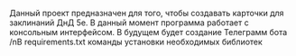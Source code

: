 Данный проект предназначен для того, чтобы создавать карточки для заклинаний ДнД 5е.
В данный момент программа работает с консольным интерфейсом.
В будущем будет создание Телеграмм бота
/nВ requirements.txt команды установки необходимых библиотек
